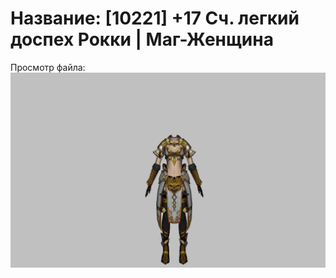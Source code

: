 # Название: [10221] +17 Сч. легкий доспех Рокки | Маг-Женщина

Просмотр файла:
![p050032.png](p050032.png)